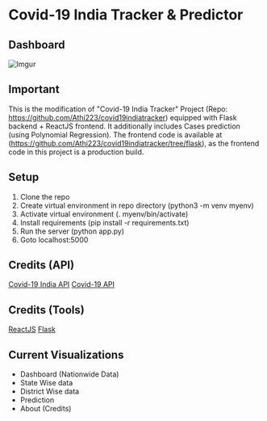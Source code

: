 # Covid-19 India Tracker & Predictor

## Dashboard

![Imgur](https://i.imgur.com/glJHZiC.png)

## Important

This is the modification of "Covid-19 India Tracker" Project (Repo: https://github.com/Athi223/covid19indiatracker) equipped with Flask backend + ReactJS frontend. It additionally includes Cases prediction (using Polynomial Regression). The frontend code is available at (https://github.com/Athi223/covid19indiatracker/tree/flask), as the frontend code in this project is a production build.

## Setup
1. Clone the repo
2. Create virtual environment in repo directory (python3 -m venv myenv)
3. Activate virtual environment (. myenv/bin/activate)
4. Install requirements (pip install -r requirements.txt)
5. Run the server (python app.py)
6. Goto localhost:5000

## Credits (API)

<a href="https://api.covid19india.org/">Covid-19 India API</a>
<a href="https://covid19api.com">Covid-19 API</a>

## Credits (Tools)

<a href="https://reactjs.org/">ReactJS</a>
<a href="https://flask.palletsprojects.com">Flask</a>

## Current Visualizations

<ul>
    <li>Dashboard (Nationwide Data)</li>
    <li>State Wise data</li>
    <li>District Wise data</li>
    <li>Prediction</li>
    <li>About (Credits)</li>
</ul>
